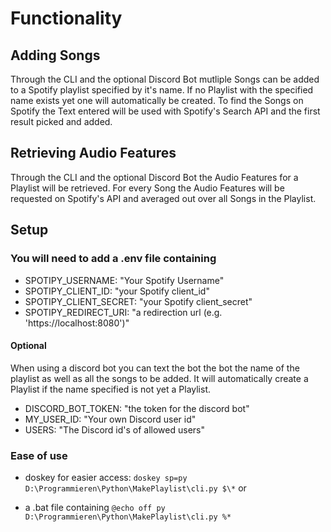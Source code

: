 # Functionality

## Adding Songs

Through the CLI and the optional Discord Bot mutliple Songs can be added to a Spotify playlist specified by it's name. If no Playlist with the specified name exists yet one will automatically be created. To find the Songs on Spotify the Text entered will be used with Spotify's Search API and the first result picked and added.

## Retrieving Audio Features

Through the CLI and the optional Discord Bot the Audio Features for a Playlist will be retrieved. For every Song the Audio Features will be requested on Spotify's API and averaged out over all Songs in the Playlist.

## Setup

### You will need to add a .env file containing

- SPOTIPY_USERNAME: "Your Spotify Username"
- SPOTIPY_CLIENT_ID: "your Spotify client_id"
- SPOTIPY_CLIENT_SECRET: "your Spotify client_secret"
- SPOTIPY_REDIRECT_URI: "a redirection url (e.g. 'https://localhost:8080')"

#### Optional

When using a discord bot you can text the bot the bot the name of the playlist as well as all the songs to be added. It will automatically create a Playlist if the name specified is not yet a Playlist.

- DISCORD_BOT_TOKEN: "the token for the discord bot"
- MY_USER_ID: "Your own Discord user id"
- USERS: "The Discord id's of allowed users"

### Ease of use

- doskey for easier access: `doskey sp=py D:\Programmieren\Python\MakePlaylist\cli.py $\*`
  or

- a .bat file containing `@echo off py D:\Programmieren\Python\MakePlaylist\cli.py %*`
